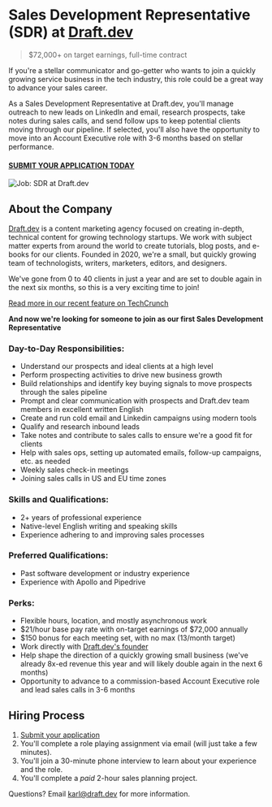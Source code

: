 # Sales Development Representative (SDR) at [Draft.dev](https://draft.dev/)
> $72,000+ on target earnings, full-time contract

If you're a stellar communicator and go-getter who wants to join a quickly growing service business in the tech industry, this role could be a great way to advance your sales career.

As a Sales Development Representative at Draft.dev, you'll manage outreach to new leads on LinkedIn and email, research prospects, take notes during sales calls, and send follow ups to keep potential clients moving through our pipeline. If selected, you'll also have the opportunity to move into an Account Executive role with 3-6 months based on stellar performance.

#### [SUBMIT YOUR APPLICATION TODAY](https://airtable.com/shrhrOiSuBSYIYSZa)

![Job: SDR at Draft.dev](https://draft.dev/learn/assets/posts/promotion.png)

## About the Company
[Draft.dev](https://draft.dev/) is a content marketing agency focused on creating in-depth, technical content for growing technology startups. We work with subject matter experts from around the world to create tutorials, blog posts, and e-books for our clients. Founded in 2020, we're a small, but quickly growing team of technologists, writers, marketers, editors, and designers.

We've gone from 0 to 40 clients in just a year and are set to double again in the next six months, so this is a very exciting time to join!

[Read more in our recent feature on TechCrunch](https://techcrunch.com/2021/07/29/draft-dev-ceo-karl-hughes-on-the-importance-of-using-experts-in-developer-marketing/)

**And now we're looking for someone to join as our first Sales Development Representative**

### Day-to-Day Responsibilities:
- Understand our prospects and ideal clients at a high level
- Perform prospecting activities to drive new business growth
- Build relationships and identify key buying signals to move prospects through the sales pipeline
- Prompt and clear communication with prospects and Draft.dev team members in excellent written English
- Create and run cold email and Linkedin campaigns using modern tools
- Qualify and research inbound leads
- Take notes and contribute to sales calls to ensure we're a good fit for clients
- Help with sales ops, setting up automated emails, follow-up campaigns, etc. as needed
- Weekly sales check-in meetings
- Joining sales calls in US and EU time zones

### Skills and Qualifications:
- 2+ years of professional experience
- Native-level English writing and speaking skills
- Experience adhering to and improving sales processes

### Preferred Qualifications: 
- Past software development or industry experience
- Experience with Apollo and Pipedrive

### Perks:
- Flexible hours, location, and mostly asynchronous work
- $21/hour base pay rate with on-target earnings of $72,000 annually
- $150 bonus for each meeting set, with no max (13/month target)
- Work directly with [Draft.dev's founder](https://www.linkedin.com/in/karllhughes)
- Help shape the direction of a quickly growing small business (we've already 8x-ed revenue this year and will likely double again in the next 6 months)
- Opportunity to advance to a commission-based Account Executive role and lead sales calls in 3-6 months

## Hiring Process
1. [Submit your application](https://airtable.com/shrhrOiSuBSYIYSZa)
2. You'll complete a role playing assignment via email (will just take a few minutes).
3. You'll join a 30-minute phone interview to learn about your experience and the role.
4. You'll complete a *paid* 2-hour sales planning project.

Questions? Email [karl@draft.dev](mailto:karl@draft.dev) for more information.
